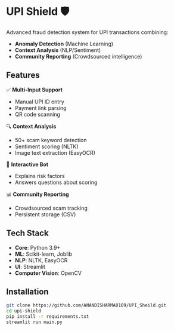 # UPI Shield 🛡️

Advanced fraud detection system for UPI transactions combining:
- **Anomaly Detection** (Machine Learning)
- **Context Analysis** (NLP/Sentiment)
- **Community Reporting** (Crowdsourced intelligence)

## Features

✅ **Multi-Input Support**  
   - Manual UPI ID entry
   - Payment link parsing
   - QR code scanning

🔍 **Context Analysis**  
   - 50+ scam keyword detection
   - Sentiment scoring (NLTK)
   - Image text extraction (EasyOCR)

🤖 **Interactive Bot**  
   - Explains risk factors
   - Answers questions about scoring

📊 **Community Reporting**  
   - Crowdsourced scam tracking
   - Persistent storage (CSV)

## Tech Stack

- **Core**: Python 3.9+
- **ML**: Scikit-learn, Joblib
- **NLP**: NLTK, EasyOCR
- **UI**: Streamlit
- **Computer Vision**: OpenCV

## Installation

```bash
git clone https://github.com/ANANDISHARMA0109/UPI_Sheild.git
cd upi-shield
pip install -r requirements.txt
streamlit run main.py
